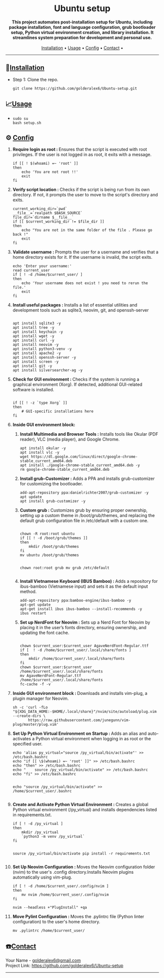 <h1 align="center">Ubuntu setup</h1>

<p align="center">
    <strong>This project automates post-installation setup for Ubuntu, including package installation, font and language configuration, grub bootloader setup, Python virtual environment creation, and library installation. It streamlines system preparation for development and personal use.</strong>
    <br />
    <br />
    <a href="#installation">Installation</a> •
    <a href="#usage">Usage</a> •
    <a href="#config">Config</a> •
    <a href="#contact">Contact</a> •
</p>

<hr />

<h2 id="installation">📁<ins>Installation</ins></h2>
<ul>
    <li>Step 1: Clone the repo.
    <pre><code>git clone https://github.com/golderalex6/Ubuntu-setup.git</code></pre>
    </li>
</ul>

<h2 id="usage">📈<ins>Usage</ins></h2>
<ul>
<li>
<pre><code>sudo su
bash setup.sh
</code></pre>
</li>

</ul>

<h2 id="config">⚙️  <ins>Config</ins></h2>
<ol>
<li>
    <p><b>Require login as root : </b>Ensures that the script is executed with root privileges. If the user is not logged in as root, it exits with a message.</p>
<pre><code>if [[ ! $(whoami) =~ 'root' ]]
then
    echo 'You are not root !!'
    exit
fi</code></pre>
</li>


<li>
    <p><b>Verify script location : </b>Checks if the script is being run from its own directory. If not, it prompts the user to move to the script's directory and exits.</p>
<pre><code>current_working_dir=`pwd`
__file__=`realpath $BASH_SOURCE`
file_dir=`dirname $__file__`
if [[ $current_working_dir != $file_dir ]]
then
    echo "You are not in the same folder of the file . Please go back !"
    exit
fi</code></pre>
</li>

<li>
    <p><b>Validate username : </b>Prompts the user for a username and verifies that a home directory exists for it. If the username is invalid, the script exits.</p>
<pre><code>echo 'Enter your username:'
read current_user
if [ ! -d /home/$current_user/ ]
then
    echo 'Your username does not exist ! you need to rerun the file.'
    exit
fi</code></pre>
</li>

<li>
    <p><b>Install useful packages : </b>Installs a list of essential utilities and development tools such as sqlite3, neovim, git, and openssh-server</p>
<pre><code>
apt install sqlite3 -y
apt install tree -y
apt install keychain -y
apt install wget -y
apt install curl -y
apt install neovim -y
apt install python3-venv -y
apt install apache2 -y
apt install openssh-server -y
apt install screen -y
apt install git -y
apt install silversearcher-ag -y
</code></pre>
</li>

<li>
    <p><b>Check for GUI environment : </b>Checks if the system is running a graphical environment (Xorg). If detected, additional GUI-related software is installed.</p>
<pre><code>
if [[ ! -z `type Xorg` ]]
then
    # GUI-specific installations here
fi
</code></pre>
</li>

<li>
    <p><b>Inside GUI environment block:</b></p>
    <ol>
        <li>
        <p><b>Install Multimedia and Browser Tools : </b>Installs tools like Okular (PDF reader), VLC (media player), and Google Chrome.</p>
<pre><code>apt install okular -y
apt install vlc -y
wget https://dl.google.com/linux/direct/google-chrome-stable_current_amd64.deb
apt install ./google-chrome-stable_current_amd64.deb -y
rm google-chrome-stable_current_amd64.deb
</code></pre>
        </li>
        <li>
        <p><b>Install grub-Customizer : </b>Adds a PPA and installs grub-customizer for customizing the bootloader.</p>
<pre><code>add-apt-repository ppa:danielrichter2007/grub-customizer -y
apt update
apt install grub-customizer -y
</code></pre>
        </li>
        <li>
        <p><b>Custom grub : </b>Customizes grub by ensuring proper ownership, setting up a custom theme in /boot/grub/themes, and replacing the default grub configuration file in /etc/default with a custom one.</p>
<pre><code>
chown -R root:root ubuntu
if [[ ! -d /boot/grub/themes ]]
then
    mkdir /boot/grub/themes
fi
mv ubuntu /boot/grub/themes

chown root:root grub
mv grub /etc/default
</code></pre>
</li>
        <li>
        <p><b>Install Vietnamese Keyboard (IBUS Bamboo) : </b>Adds a repository for ibus-bamboo (Vietnamese input) and sets it as the default input method.</p>
<pre><code>add-apt-repository ppa:bamboo-engine/ibus-bamboo -y
apt-get update
apt-get install ibus ibus-bamboo --install-recommends -y
ibus restart</code></pre>
    </li>
        <li>
        <p><b>Set up NerdFont for Neovim : </b>Sets up a Nerd Font for Neovim by placing it in the user’s fonts directory, ensuring ownership, and updating the font cache.</p>
<pre><code>
chown $current_user:$current_user AgaveNerdFont-Regular.ttf
if [  ! -d /home/$current_user/.local/share/fonts ]
then
    mkdir /home/$current_user/.local/share/fonts
fi
chown $current_user:$current_user /home/$current_user/.local/share/fonts
mv AgaveNerdFont-Regular.ttf /home/$current_user/.local/share/fonts
fc-cache -f -v
</code></pre>
    </li>
    </ol>
</li>
<li>
    <p><b>Inside GUI environment block : </b>Downloads and installs vim-plug, a plugin manager for Neovim.</p>
<pre><code>sh -c 'curl -fLo "${XDG_DATA_HOME:-$HOME/.local/share}"/nvim/site/autoload/plug.vim --create-dirs \
       https://raw.githubusercontent.com/junegunn/vim-plug/master/plug.vim'
</code></pre>
</li>
<li>
    <p><b>Set Up Python Virtual Environment on Startup : </b>Adds an alias and auto-activates a Python virtual environment when logging in as root or the specified user.</p>
<pre><code>echo 'alias py_virtual="source /py_virtual/bin/activate"' >> /etc/bash.bashrc
echo "if [[ \$(whoami) =~ 'root' ]]" >> /etc/bash.bashrc
echo "then" >> /etc/bash.bashrc 
echo "    source /py_virtual/bin/activate" >> /etc/bash.bashrc 
echo "fi" >> /etc/bash.bashrc 

echo "source /py_virtual/bin/activate" >> /home/$current_user/.bashrc
</code></pre>
</li>
<li>
    <p><b>Create and Activate Python Virtual Environment : </b>Creates a global Python virtual environment (/py_virtual) and installs dependencies listed in requirements.txt.</p>
<pre><code>if [ ! -d /py_virtual ]
then
	mkdir /py_virtual
	`python3 -m venv /py_virtual`
fi

source /py_virtual/bin/activate
pip install -r requirements.txt
</code></pre>
    </li>
    <li>
    <p><b>Set Up Neovim Configuration : </b>Moves the Neovim configuration folder (nvim) to the user's .config directory.Installs Neovim plugins automatically using vim-plug.</p>
<pre><code>if [ ! -d /home/$current_user/.config/nvim ]
then
	mv nvim /home/$current_user/.config/nvim
fi

nvim --headless +"PlugInstall" +qa
</code></pre>
</li>
<li>
    <p><b>Move Pylint Configuration : </b>Moves the .pylintrc file (Python linter configuration) to the user's home directory.</p>
<pre><code>mv .pylintrc /home/$current_user/</code></pre>
</li>
</ol>

<h2 id="contact">☎️<ins>Contact</ins></h2>
<p>
    Your Name - <a href="mailto:golderalex6@gmail.com">golderalex6@gmail.com</a><br>
    Project Link: <a href="https://github.com/golderalex6/Ubuntu-setup">https://github.com/golderalex6/Ubuntu-setup</a>
</p>

<hr />
